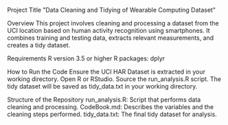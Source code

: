 Project Title
"Data Cleaning and Tidying of Wearable Computing Dataset"

Overview
This project involves cleaning and processing a dataset from the UCI location based on human activity recognition using smartphones. It combines training and testing data, extracts relevant measurements, and creates a tidy dataset.

Requirements
R version 3.5 or higher
R packages: dplyr


How to Run the Code
Ensure the UCI HAR Dataset is extracted in your working directory.
Open R or RStudio.
Source the run_analysis.R script.
The tidy dataset will be saved as tidy_data.txt in your working directory.


Structure of the Repository
run_analysis.R: Script that performs data cleaning and processing.
CodeBook.md: Describes the variables and the cleaning steps performed.
tidy_data.txt: The final tidy dataset for analysis.